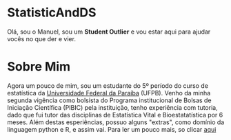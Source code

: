 # StatisticAndDS

Olá, sou o Manuel, sou um **Student Outlier** e vou estar aqui para ajudar vocês no que der e vier.

# Sobre Mim

Agora um pouco de mim, sou um estudante do 5º período do curso de estatística da [Universidade Federal da Paraíba](https://www.ufpb.br/) (UFPB). Venho da minha segunda vigência como bolsista do Programa institucional de Bolsas de Iniciação Científica (PIBIC) pela instituição, tenho experiência com tutoria, dado que fui tutor das disciplinas de Estatística Vital e Bioestatatística por 6 meses. Além destas esperiências, possuo alguns "extras", como domínio da linguagem python e R, e assim vai. Para ler um pouco mais, so clicar [aqui](https://manuelfjr.github.io/)